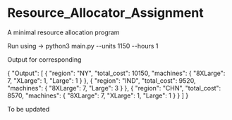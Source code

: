# Resource_Allocator_Assignment
A minimal resource allocation program 

Run using -> python3 main.py --units 1150 --hours 1

Output for corresponding

{
    "Output": [
        {
            "region": "NY",
            "total_cost": 10150,
            "machines": {
                "8XLarge": 7,
                "XLarge": 1,
                "Large": 1
            }
        },
        {
            "region": "IND",
            "total_cost": 9520,
            "machines": {
                "8XLarge": 7,
                "Large": 3
            }
        },
        {
            "region": "CHN",
            "total_cost": 8570,
            "machines": {
                "8XLarge": 7,
                "XLarge": 1,
                "Large": 1
            }
        }
    ]
}

To be updated
